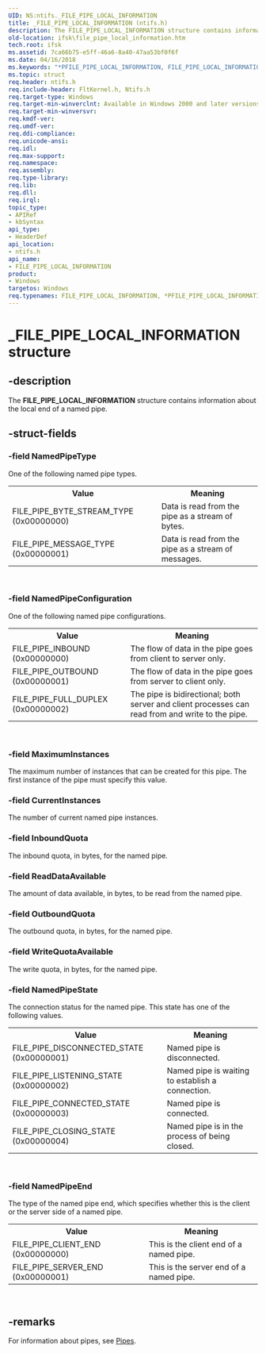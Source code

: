 ```yaml
---
UID: NS:ntifs._FILE_PIPE_LOCAL_INFORMATION
title: _FILE_PIPE_LOCAL_INFORMATION (ntifs.h)
description: The FILE_PIPE_LOCAL_INFORMATION structure contains information about the local end of a named pipe.
old-location: ifsk\file_pipe_local_information.htm
tech.root: ifsk
ms.assetid: 7ca66b75-e5ff-46a6-8a40-47aa53bf0f6f
ms.date: 04/16/2018
ms.keywords: "*PFILE_PIPE_LOCAL_INFORMATION, FILE_PIPE_LOCAL_INFORMATION, FILE_PIPE_LOCAL_INFORMATION structure [Installable File System Drivers], PFILE_PIPE_LOCAL_INFORMATION, PFILE_PIPE_LOCAL_INFORMATION structure pointer [Installable File System Drivers], _FILE_PIPE_LOCAL_INFORMATION, ifsk.file_pipe_local_information, ntifs/FILE_PIPE_LOCAL_INFORMATION, ntifs/PFILE_PIPE_LOCAL_INFORMATION"
ms.topic: struct
req.header: ntifs.h
req.include-header: FltKernel.h, Ntifs.h
req.target-type: Windows
req.target-min-winverclnt: Available in Windows 2000 and later versions of the Windows operating system.
req.target-min-winversvr: 
req.kmdf-ver: 
req.umdf-ver: 
req.ddi-compliance: 
req.unicode-ansi: 
req.idl: 
req.max-support: 
req.namespace: 
req.assembly: 
req.type-library: 
req.lib: 
req.dll: 
req.irql: 
topic_type:
- APIRef
- kbSyntax
api_type:
- HeaderDef
api_location:
- ntifs.h
api_name:
- FILE_PIPE_LOCAL_INFORMATION
product:
- Windows
targetos: Windows
req.typenames: FILE_PIPE_LOCAL_INFORMATION, *PFILE_PIPE_LOCAL_INFORMATION
---
```


# _FILE_PIPE_LOCAL_INFORMATION structure


## -description


The <b>FILE_PIPE_LOCAL_INFORMATION</b> structure contains information about the local end of a named pipe.


## -struct-fields




### -field NamedPipeType

One of the following named pipe types. 

<table>
<tr>
<th>Value </th>
<th>Meaning </th>
</tr>
<tr>
<td>FILE_PIPE_BYTE_STREAM_TYPE (0x00000000)</td>
<td>Data is read from the pipe as a stream of bytes.</td>
</tr>
<tr>
<td>FILE_PIPE_MESSAGE_TYPE (0x00000001)</td>
<td>Data is read from the pipe as a stream of messages.</td>
</tr>
</table>
 


### -field NamedPipeConfiguration

One of the following named pipe configurations.


<table>
<tr>
<th>Value </th>
<th>Meaning </th>
</tr>
<tr>
<td>FILE_PIPE_INBOUND
(0x00000000)
</td>
<td>The flow of data in the pipe goes from client to server only.</td>
</tr>
<tr>
<td>FILE_PIPE_OUTBOUND
(0x00000001)
</td>
<td>The flow of data in the pipe goes from server to client only.</td>
</tr>
<tr>
<td>FILE_PIPE_FULL_DUPLEX
(0x00000002)
</td>
<td>The pipe is bidirectional; both server and client processes can read from and write to the pipe. </td>
</tr>
</table>
 


### -field MaximumInstances


The maximum number of instances that can be created for this pipe. The first instance of the pipe must specify this value.



### -field CurrentInstances


The number of current named pipe instances.



### -field InboundQuota

 
The inbound quota, in bytes, for the named pipe.



### -field ReadDataAvailable


The amount of data available, in bytes, to be read from the named pipe.


### -field OutboundQuota


The outbound quota, in bytes, for the named pipe.



### -field WriteQuotaAvailable



The write quota, in bytes, for the named pipe.


### -field NamedPipeState

The connection status for the named pipe. This state has one of the following values.

<table>
<tr>
<th>Value </th>
<th>Meaning </th>
</tr>
<tr>
<td>FILE_PIPE_DISCONNECTED_STATE
(0x00000001)
</td>
<td>Named pipe is disconnected.</td>
</tr>
<tr>
<td>FILE_PIPE_LISTENING_STATE
(0x00000002)</td>
<td>Named pipe is waiting to establish a connection.</td>
</tr>
<tr>
<td>FILE_PIPE_CONNECTED_STATE
(0x00000003)</td>
<td>Named pipe is connected.</td>
</tr>
<tr>
<td>FILE_PIPE_CLOSING_STATE
(0x00000004)</td>
<td>Named pipe is in the process of being closed.</td>
</tr>
</table>
 


### -field NamedPipeEnd

The type of the named pipe end, which specifies whether this is the client or the server side of a named pipe.

<table>
<tr>
<th>Value </th>
<th>Meaning </th>
</tr>
<tr>
<td>FILE_PIPE_CLIENT_END
(0x00000000)</td>
<td>This is the client end of a named pipe.</td>
</tr>
<tr>
<td>FILE_PIPE_SERVER_END
(0x00000001)</td>
<td>This is the server end of a named pipe.</td>
</tr>
</table>
 


## -remarks



For information about pipes, see <a href="https://docs.microsoft.com/windows/desktop/ipc/pipes">Pipes</a>.



